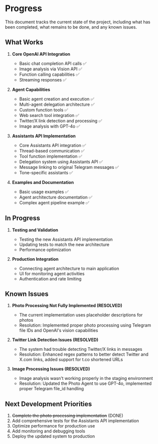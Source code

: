 # Progress

This document tracks the current state of the project, including what has been completed, what remains to be done, and any known issues.

## What Works

1. **Core OpenAI API Integration**
   - Basic chat completion API calls ✅
   - Image analysis via Vision API ✅
   - Function calling capabilities ✅
   - Streaming responses ✅

2. **Agent Capabilities**
   - Basic agent creation and execution ✅
   - Multi-agent delegation architecture ✅
   - Custom function tools ✅
   - Web search tool integration ✅
   - Twitter/X link detection and processing ✅
   - Image analysis with GPT-4o ✅

3. **Assistants API Implementation**
   - Core Assistants API integration ✅
   - Thread-based communication ✅
   - Tool function implementation ✅
   - Delegation system using Assistants API ✅
   - Message linking to original Telegram messages ✅
   - Tone-specific assistants ✅

4. **Examples and Documentation**
   - Basic usage examples ✅
   - Agent architecture documentation ✅
   - Complex agent pipeline example ✅

## In Progress

1. **Testing and Validation**
   - Testing the new Assistants API implementation
   - Updating tests to match the new architecture
   - Performance optimization

2. **Production Integration**
   - Connecting agent architecture to main application
   - UI for monitoring agent activities
   - Authentication and rate limiting

## Known Issues

1. **Photo Processing Not Fully Implemented (RESOLVED)**
   - The current implementation uses placeholder descriptions for photos
   - Resolution: Implemented proper photo processing using Telegram file IDs and OpenAI's vision capabilities

2. **Twitter Link Detection Issues (RESOLVED)**
   - The system had trouble detecting Twitter/X links in messages
   - Resolution: Enhanced regex patterns to better detect Twitter and X.com links, added support for t.co shortened URLs

3. **Image Processing Issues (RESOLVED)**
   - Image analysis wasn't working properly in the staging environment
   - Resolution: Updated the Photo Agent to use GPT-4o, implemented proper Telegram file_id handling

## Next Development Priorities

1. ~~Complete the photo processing implementation~~ (DONE)
2. Add comprehensive tests for the Assistants API implementation
3. Optimize performance for production use
4. Add monitoring and debugging tools
5. Deploy the updated system to production 